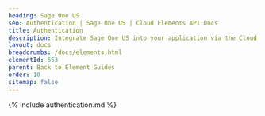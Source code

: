 ```yaml
---
heading: Sage One US
seo: Authentication | Sage One US | Cloud Elements API Docs
title: Authentication
description: Integrate Sage One US into your application via the Cloud Elements APIs.
layout: docs
breadcrumbs: /docs/elements.html
elementId: 653
parent: Back to Element Guides
order: 10
sitemap: false
---
```


{% include authentication.md %}
